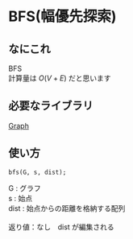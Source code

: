 # BFS(幅優先探索)

## なにこれ
BFS<br>
計算量は $O(V + E)$ だと思います

## 必要なライブラリ
[Graph](https://github.com/Oxojo/Oxojo-Library/blob/main/Graph/Graph.cpp)

## 使い方
```
bfs(G, s, dist);
```
G : グラフ<br>
s : 始点<br>
dist : 始点からの距離を格納する配列<br>
<br>
返り値：なし　dist が編集される
